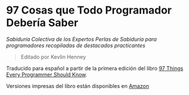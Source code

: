 #  97 Cosas que Todo Programador Debería Saber

*Sabiduría Colectiva de los Expertos*
*Perlas de Sabiduría para programadores recopiladas de destacados practicantes*

> Editado por Kevlin Henney

Traducido para español a partir de la primera edición del libro
[97 Things Every Programmer Should Know](https://www.oreilly.com/library/view/97-things-every/9780596809515/).

Versiones impresas del libro están disponibles en
[Amazon](https://www.amazon.com/Things-Every-Programmer-Should-Know/dp/0596809484)
